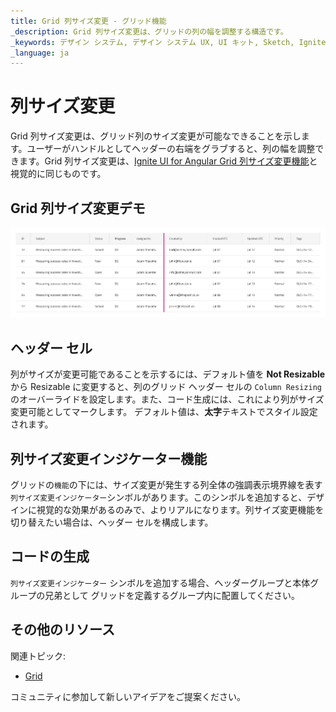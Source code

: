 ```yaml
---
title: Grid 列サイズ変更 - グリッド機能
_description: Grid 列サイズ変更は、グリッドの列の幅を調整する構造です。
_keywords: デザイン システム, デザイン システム UX, UI キット, Sketch, Ignite UI for Angular, Sketch to Angular, Angular, Angular デザイン システム, Sketch からコードをエクスポート, Angular 用のデザイン キット, Sketch HTML, Sketch to HTML, Sketch UI キット
_language: ja
---
```


# 列サイズ変更

Grid 列サイズ変更は、グリッド列のサイズ変更が可能なできることを示します。ユーザーがハンドルとしてヘッダーの右端をグラブすると、列の幅を調整できます。Grid 列サイズ変更は、[Ignite UI for Angular Grid 列サイズ変更機能](https://jp.infragistics.com/products/ignite-ui-angular/angular/components/grid/column_resizing.html)と視覚的に同じものです。

## Grid 列サイズ変更デモ

<img class="responsive-img" src="../images/grid_column_resizing_demo.png" srcset="../images/grid_column_resizing_demo@2x.png 2x" />

## ヘッダー セル

列がサイズが変更可能であることを示するには、デフォルト値を **Not Resizable** から Resizable に変更すると、列のグリッド ヘッダー セルの `Column Resizing` のオーバーライドを設定します。また、コード生成には、これにより列がサイズ変更可能としてマークします。
デフォルト値は、**太字**テキストでスタイル設定されます。

## 列サイズ変更インジケーター機能

グリッドの`機能`の下には、サイズ変更が発生する列全体の強調表示境界線を表す `列サイズ変更インジケーター`シンボルがあります。このシンボルを追加すると、デザインに視覚的な効果があるのみで、よりリアルになります。列サイズ変更機能を切り替えたい場合は、ヘッダー セルを構成します。

## コードの生成

`列サイズ変更インジケーター` シンボルを追加する場合、ヘッダーグループと本体グループの兄弟として グリッドを定義するグループ内に配置してください。

## その他のリソース

関連トピック:

- [Grid](grid.md)
  <div class="divider--half"></div>

コミュニティに参加して新しいアイデアをご提案ください。
